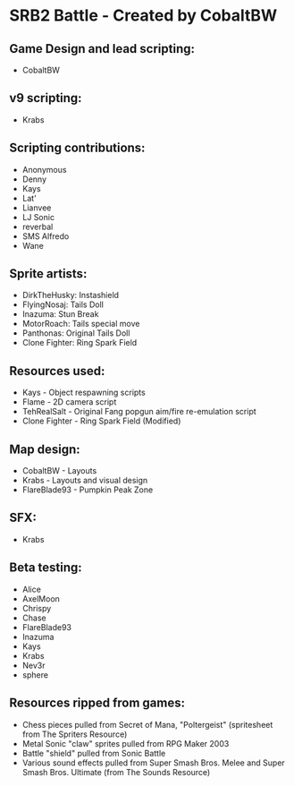 # SRB2 Battle - Created by CobaltBW

## Game Design and lead scripting:
- CobaltBW

## v9 scripting:
- Krabs

## Scripting contributions:
- Anonymous
- Denny
- Kays
- Lat'
- Lianvee
- LJ Sonic
- reverbal
- SMS Alfredo
- Wane

## Sprite artists:
- DirkTheHusky: Instashield
- FlyingNosaj: Tails Doll
- Inazuma: Stun Break
- MotorRoach: Tails special move
- Panthonas: Original Tails Doll
- Clone Fighter: Ring Spark Field

## Resources used:
- Kays - Object respawning scripts
- Flame - 2D camera script
- TehRealSalt - Original Fang popgun aim/fire re-emulation script
- Clone Fighter - Ring Spark Field (Modified)

## Map design:
- CobaltBW - Layouts
- Krabs - Layouts and visual design
- FlareBlade93 - Pumpkin Peak Zone

## SFX:
- Krabs

## Beta testing:
- Alice
- AxelMoon
- Chrispy
- Chase
- FlareBlade93
- Inazuma
- Kays
- Krabs
- Nev3r
- sphere

## Resources ripped from games:
- Chess pieces pulled from Secret of Mana, "Poltergeist" (spritesheet from The Spriters Resource)
- Metal Sonic "claw" sprites pulled from RPG Maker 2003
- Battle "shield" pulled from Sonic Battle
- Various sound effects pulled from Super Smash Bros. Melee and Super Smash Bros. Ultimate (from The Sounds Resource)
